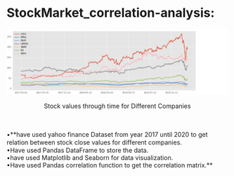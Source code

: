 # StockMarket_correlation-analysis:
![alt text](https://github.com/AhmedaliElgabry/StockMarket_correlation-analysis/blob/master/Data%20Throw%20time.png)<br/>
<p align="center">
  Stock values through time for Different Companies
</p>
<br/>
<br/>
•**have used yahoo finance Dataset from year 2017 until 2020 to get relation between stock close values for diﬀerent companies.<br/>
•Have used Pandas DataFrame to store the data.<br/>
•have used Matplotlib and Seaborn for data visualization.<br/>
•Have used Pandas correlation function to get the correlation matrix.**<br/>
